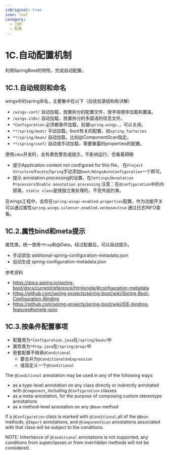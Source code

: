 ```yaml
---
isOriginal: true
icon: leaf
category:
  - 沉默
  - 配置
---
```


# 1C.自动配置机制

利用SpringBoot的特性，完成自动配置。

## 1C.1.自动规则和命名

wings中的spring命名，主要集中在以下（后续目录结构有详解）

* `/wings-conf/` 自动加载，放置拆分的配置文件，按字母顺序加载和覆盖。
* `/wings-i18n/` 自动加载，放置拆分的多国语的信息文件。
* `*Configuration` 必须都条件加载，前缀`spring.wings.`，可以关闭。
* `**/spring/boot/` 手动加载，boot有关的配置，如`spring.factories`
* `**/spring/bean/`  自动加载，比如@ComponentScan指定。
* `**/spring/conf/` 自动或手动加载，需要暴露的properties的配置。

使用`idea`开发时，会有黄色警告或提示，不影响运行，但看着碍眼

* 提示Application context not configured for this file，
  在`Project Structure`/`Facets`/`Spring`手动添加`boot/WingsAutoConfiguration`一个即可。
* 提示 annotation processing的设置，在`Settings`/`Annotation Processors`/`Enable annotation processing`
  注意：在`@Configuration`中的内部类，`static class`是按独立类处理的，不受外层约束。

在wings工程中，会存在`spring-wings-enabled.properties`配置，作为功能开关
可以通过属性`spring.wings.silencer.enabled.verbose=true` 通过日志INFO查看。

## 1C.2.属性bind和meta提示

属性类，统一使用`*Prop`和@Data，经过配置后，可以自动提示。

* 手动添加 additional-spring-configuration-metadata.json
* 自动生成 spring-configuration-metadata.json

参考资料

* <https://docs.spring.io/spring-boot/docs/current/reference/htmlsingle/#configuration-metadata>
* <https://github.com/spring-projects/spring-boot/wiki/Spring-Boot-Configuration-Binding>
* <https://github.com/spring-projects/spring-boot/wiki/IDE-binding-features#simple-pojo>

## 1C.3.按条件配置事项

* 配置类为`*Configuration.java`在`/spring/bean/`中
* 属性类为`*Prop.java`在`/spring/prop/`中
* 嵌套配置不继承`@Conditional`
  - 要合并为`@ConditionalOnExpression`
  - 或自定义一个`@Conditional`

The `@Conditional` annotation may be used in any of the following ways:

* as a type-level annotation on any class directly or
  indirectly annotated with `@Component`, including
  `@Configuration` classes
* as a meta-annotation, for the purpose of composing
  custom stereotype annotations
* as a method-level annotation on any `@Bean` method

If a `@Configuration` class is marked with `@Conditional`,all of the
`@Bean` methods, `@Import` annotations, and `@ComponentScan` annotations
associated with that class will be subject to the conditions.

NOTE: Inheritance of `@Conditional` annotations is not supported;
any conditions from superclasses or from overridden methods will not be considered.
